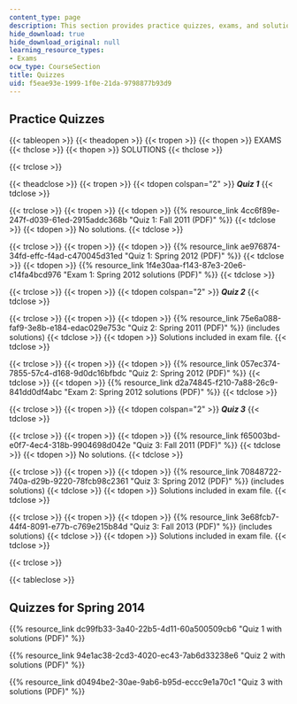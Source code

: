 ```yaml
---
content_type: page
description: This section provides practice quizzes, exams, and solutions.
hide_download: true
hide_download_original: null
learning_resource_types:
- Exams
ocw_type: CourseSection
title: Quizzes
uid: f5eae93e-1999-1f0e-21da-9798877b93d9
---
```


Practice Quizzes
----------------

{{< tableopen >}}
{{< theadopen >}}
{{< tropen >}}
{{< thopen >}}
EXAMS
{{< thclose >}}
{{< thopen >}}
SOLUTIONS
{{< thclose >}}

{{< trclose >}}

{{< theadclose >}}
{{< tropen >}}
{{< tdopen colspan="2" >}}
**_Quiz 1_**
{{< tdclose >}}

{{< trclose >}}
{{< tropen >}}
{{< tdopen >}}
{{% resource_link 4cc6f89e-247f-d039-61ed-2915addc368b "Quiz 1: Fall 2011 (PDF)" %}}
{{< tdclose >}}
{{< tdopen >}}
No solutions.
{{< tdclose >}}

{{< trclose >}}
{{< tropen >}}
{{< tdopen >}}
{{% resource_link ae976874-34fd-effc-f4ad-c470045d31ed "Quiz 1: Spring 2012 (PDF)" %}}
{{< tdclose >}}
{{< tdopen >}}
{{% resource_link 1f4e30aa-f143-87e3-20e6-c14fa4bcd976 "Exam 1: Spring 2012 solutions (PDF)" %}}
{{< tdclose >}}

{{< trclose >}}
{{< tropen >}}
{{< tdopen colspan="2" >}}
**_Quiz 2_**
{{< tdclose >}}

{{< trclose >}}
{{< tropen >}}
{{< tdopen >}}
{{% resource_link 75e6a088-faf9-3e8b-e184-edac029e753c "Quiz 2: Spring 2011 (PDF)" %}} (includes solutions)
{{< tdclose >}}
{{< tdopen >}}
Solutions included in exam file.
{{< tdclose >}}

{{< trclose >}}
{{< tropen >}}
{{< tdopen >}}
{{% resource_link 057ec374-7855-57c4-d168-9d0dc16bfbdc "Quiz 2: Spring 2012 (PDF)" %}}
{{< tdclose >}}
{{< tdopen >}}
{{% resource_link d2a74845-f210-7a88-26c9-841dd0df4abc "Exam 2: Spring 2012 solutions (PDF)" %}}
{{< tdclose >}}

{{< trclose >}}
{{< tropen >}}
{{< tdopen colspan="2" >}}
**_Quiz 3_**
{{< tdclose >}}

{{< trclose >}}
{{< tropen >}}
{{< tdopen >}}
{{% resource_link f65003bd-e0f7-4ec4-318b-9904698d042e "Quiz 3: Fall 2011 (PDF)" %}}
{{< tdclose >}}
{{< tdopen >}}
No solutions.
{{< tdclose >}}

{{< trclose >}}
{{< tropen >}}
{{< tdopen >}}
{{% resource_link 70848722-740a-d29b-9220-78fcb98c2361 "Quiz 3: Spring 2012 (PDF)" %}} (includes solutions)
{{< tdclose >}}
{{< tdopen >}}
Solutions included in exam file.
{{< tdclose >}}

{{< trclose >}}
{{< tropen >}}
{{< tdopen >}}
{{% resource_link 3e68fcb7-44f4-8091-e77b-c769e215b84d "Quiz 3: Fall 2013 (PDF)" %}} (includes solutions)
{{< tdclose >}}
{{< tdopen >}}
Solutions included in exam file.
{{< tdclose >}}

{{< trclose >}}

{{< tableclose >}}

Quizzes for Spring 2014
-----------------------

{{% resource_link dc99fb33-3a40-22b5-4d11-60a500509cb6 "Quiz 1 with solutions (PDF)" %}}

{{% resource_link 94e1ac38-2cd3-4020-ec43-7ab6d33238e6 "Quiz 2 with solutions (PDF)" %}}

{{% resource_link d0494be2-30ae-9ab6-b95d-eccc9e1a70c1 "Quiz 3 with solutions (PDF)" %}}